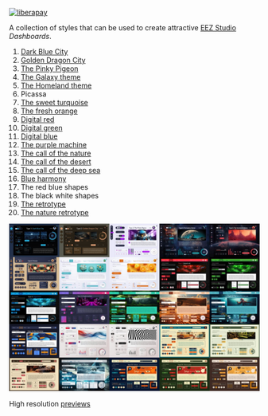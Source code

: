 [![liberapay](https://img.shields.io/liberapay/receives/eez-open.svg?logo=liberapay)](https://liberapay.com/eez-open/donate)

A collection of styles that can be used to create attractive [EEZ Studio](https://github.com/eez-open/studio) _Dashboards_.

1. [Dark Blue City](https://github.com/eez-open/studio-dashboard-styles/tree/main/1)
2. [Golden Dragon City](https://github.com/eez-open/studio-dashboard-styles/tree/main/2)
3. [The Pinky Pigeon](https://github.com/eez-open/studio-dashboard-styles/tree/main/3)
4. [The Galaxy theme](https://github.com/eez-open/studio-dashboard-styles/tree/main/4)
5. [The Homeland theme](https://github.com/eez-open/studio-dashboard-styles/tree/main/5)
6. Picassa
7. [The sweet turquoise](https://github.com/eez-open/studio-dashboard-styles/tree/main/7)
8. [The fresh orange](https://github.com/eez-open/studio-dashboard-styles/tree/main/8)
9. [Digital red](https://github.com/eez-open/studio-dashboard-styles/tree/main/9)
10. [Digital green](https://github.com/eez-open/studio-dashboard-styles/tree/main/10)
11. [Digital blue](https://github.com/eez-open/studio-dashboard-styles/tree/main/11)
12. [The purple machine](https://github.com/eez-open/studio-dashboard-styles/tree/main/12)
13. [The call of the nature](https://github.com/eez-open/studio-dashboard-styles/tree/main/13)
14. [The call of the desert](https://github.com/eez-open/studio-dashboard-styles/tree/main/14)
15. [The call of the deep sea](https://github.com/eez-open/studio-dashboard-styles/tree/main/15)
16. [Blue harmony](https://github.com/eez-open/studio-dashboard-styles/tree/main/16)
17. The red blue shapes
18. The black white shapes
19. [The retrotype](https://github.com/eez-open/studio-dashboard-styles/tree/main/19)
20. [The nature retrotype](https://github.com/eez-open/studio-dashboard-styles/tree/main/20)

![preview](docs/images/thumbnails.jpg)

High resolution [previews](https://github.com/eez-open/studio-dashboard-styles/tree/main/Previews)
